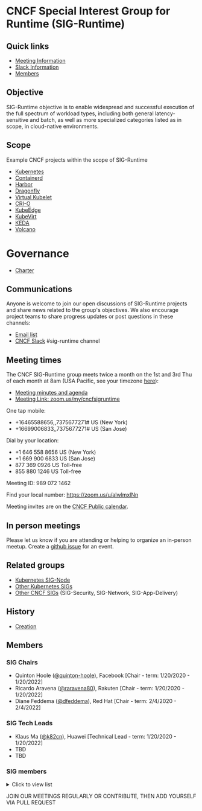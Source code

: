 # CNCF Special Interest Group for Runtime (SIG-Runtime)


## Quick links

- [Meeting Information](#meeting-times)
- [Slack Information](#communications)
- [Members](#members)

## Objective

SIG-Runtime objective is to enable widespread and successful execution of the full spectrum of workload types, including both general latency-sensitive and batch, as well as more specialized categories listed as in scope, in cloud-native environments.

## Scope

Example CNCF projects within the scope of SIG-Runtime

* [Kubernetes](https://kubernetes.io/)
* [Containerd](https://containerd.io/)
* [Harbor](https://goharbor.io/)
* [Dragonfly](https://d7y.io/en-us/)
* [Virtual Kubelet](https://virtual-kubelet.io/)
* [CRI-O](https://cri-o.io/)
* [KubeEdge](https://kubeedge.io/en/)
* [KubeVirt](https://kubevirt.io/)
* [KEDA](https://keda.sh/)
* [Volcano](https://volcano.sh/)

# Governance

* [Charter](https://github.com/cncf/toc/blob/master/sigs/runtime-charter.md)

## Communications

Anyone is welcome to join our open discussions of SIG-Runtime projects and share news related to the group's objectives. We also encourage project teams to share progress updates or post questions in these channels:

* [Email list](https://lists.cncf.io/g/cncf-sig-runtime)
* [CNCF Slack](https://slack.cncf.io/) #sig-runtime channel

## Meeting times

The CNCF SIG-Runtime group meets twice a month on the 1st and 3rd Thu of each month at 8am (USA Pacific, see your timezone [here](https://time.is/compare/1000_23_Oct_2019_in_PT)):

* [Meeting minutes and agenda](https://docs.google.com/document/d/1k7VNetgbuDNyIs_87GLQRH2W5SLgjgOhB6pDyv89MYk/)
* [Meeting Link: zoom.us/my/cncfsigruntime](https://zoom.us/my/cncfsigruntime)

One tap mobile:
* +16465588656,,7375677271# US (New York)
* +16699006833,,7375677271# US (San Jose)

Dial by your location:
* +1 646 558 8656 US (New York)
* +1 669 900 6833 US (San Jose)
* 877 369 0926 US Toll-free
* 855 880 1246 US Toll-free

Meeting ID: 989 072 1462

Find your local number: https://zoom.us/u/alwlmxlNn

Meeting invites are on the [CNCF Public calendar](https://www.cncf.io/community/calendar/).
## In person meetings

Please let us know if you are attending or helping to organize an in-person meetup.
Create a [github issue](https://github.com/cncf/sig-runtime/issues/new) for an event.


## Related groups

* [Kubernetes SIG-Node](https://github.com/kubernetes/community/tree/master/sig-node)
* [Other Kubernetes SIGs](https://github.com/kubernetes/community)
* [Other CNCF SIGs](https://github.com/cncf) (SIG-Security, SIG-Network, SIG-App-Delivery)

## History

* [Creation](https://github.com/cncf/toc/pull/319)

## Members

### SIG Chairs
* Quinton Hoole ([@quinton-hoole](https://github.com/quinton-hoole)), Facebook [Chair - term: 1/20/2020 - 1/20/2022]
* Ricardo Aravena ([@raravena80](https://github.com/raravena80)), Rakuten [Chair - term: 1/20/2020 - 1/20/2022]
* Diane Feddema ([@dfeddema](https://github.com/dfeddema)), Red Hat [Chair - term: 2/4/2020 - 2/4/2022]

### SIG Tech Leads

* Klaus Ma ([@k82cn](https://github.com/k82cn)), Huawei [Technical Lead - term: 1/20/2020 - 1/20/2022]
* TBD
* TBD

### SIG members
<details><summary>Click to view list</summary>

* Michael Michael ([@michmike](https://github.com/michmike)), VMware
* Tom Kerkhove ([@tomkerkhove](https://github.com/)), Codit
* Jeff Hollan ([@jeffhollan](https://github.com/jeffhollan)), Microsoft
* Anirudh Garg ([@anirudhgarg](https://github.com/anirudhgarg)), Microsoft
* Erick Carty ([@ebcarty](https://github.com/ebcarty))

</details>

JOIN OUR MEETINGS REGULARLY OR CONTRIBUTE, THEN ADD YOURSELF VIA PULL REQUEST
